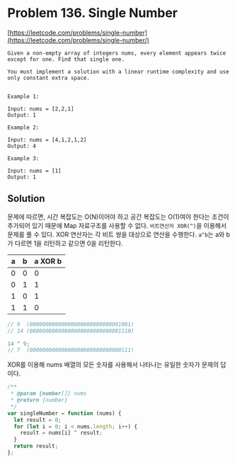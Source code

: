 # Problem 136. Single Number

[https://leetcode.com/problems/single-number](https://leetcode.com/problems/single-number/)

```
Given a non-empty array of integers nums, every element appears twice except for one. Find that single one.

You must implement a solution with a linear runtime complexity and use only constant extra space.


Example 1:

Input: nums = [2,2,1]
Output: 1

Example 2:

Input: nums = [4,1,2,1,2]
Output: 4

Example 3:

Input: nums = [1]
Output: 1
```

## Solution

문제에 따르면, 시간 복잡도는 O(N)이어야 하고 공간 복잡도는 O(1)여야 한다는 조건이 추가되어 있기 때문에 Map 자료구조를 사용할 수 없다. `비트연산자 XOR(^)`을 이용해서 문제를 풀 수 있다. XOR 연산자는 각 비트 쌍을 대상으로 연산을 수행한다. `a^b`는 a와 b가 다르면 1을 리턴하고 같으면 0을 리턴한다.

| a   | b   | a XOR b |
| --- | --- | ------- |
| 0   | 0   | 0       |
| 0   | 1   | 1       |
| 1   | 0   | 1       |
| 1   | 1   | 0       |

```js
// 9  (00000000000000000000000000001001)
// 14 (00000000000000000000000000001110)

14 ^ 9;
// 7  (00000000000000000000000000000111)
```

XOR를 이용해 nums 배열의 모든 숫자를 사용해서 나타나는 유일한 숫자가 문제의 답이다.

```js
/**
 * @param {number[]} nums
 * @return {number}
 */
var singleNumber = function (nums) {
  let result = 0;
  for (let i = 0; i < nums.length; i++) {
    result = nums[i] ^ result;
  }
  return result;
};
```
